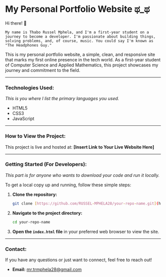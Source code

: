 # My Personal Portfolio Website ಥ_ಥ

Hi there! 👋

``My name is Thabo Russel Mphela, and I'm a first-year student on a journey to become a developer. I'm passionate about building things, solving problems, and, of course, music. You could say I'm known as "The Headphones Guy."``

This is my personal portfolio website, a simple, clean, and responsive site that marks my first online presence in the tech world. As a first-year student of Computer Science and Applied Mathematics, this project showcases my journey and commitment to the field.

---
### **Technologies Used:**
_This is you where I list the primary languages you used._

* HTML5
* CSS3
* JavaScript

---
### **How to View the Project:**

This project is live and hosted at: **[Insert Link to Your Live Website Here]**

---
### **Getting Started (For Developers):**
_This part is for anyone who wants to download your code and run it locally._

To get a local copy up and running, follow these simple steps:
1.  **Clone the repository:**
    ```bash
    git clone [https://github.com/RUSSEL-MPHELA28/your-repo-name.git](https://github.com/RUSSEL-MPHELA28/your-repo-name.git)
    ```
2.  **Navigate to the project directory:**
    ```bash
    cd your-repo-name
    ```
3.  **Open the `index.html` file** in your preferred web browser to view the site.

---
### **Contact:**

If you have any questions or just want to connect, feel free to reach out!

* **Email:** mr.trmphela28@gmail.com